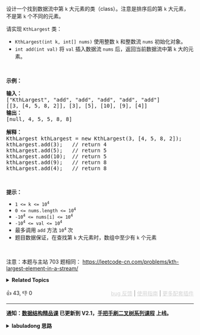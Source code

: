<p>设计一个找到数据流中第 <code>k</code> 大元素的类（class）。注意是排序后的第 <code>k</code> 大元素，不是第 <code>k</code> 个不同的元素。</p>

<p>请实现 <code>KthLargest</code>&nbsp;类：</p>

<ul> 
 <li><code>KthLargest(int k, int[] nums)</code> 使用整数 <code>k</code> 和整数流 <code>nums</code> 初始化对象。</li> 
 <li><code>int add(int val)</code> 将 <code>val</code> 插入数据流 <code>nums</code> 后，返回当前数据流中第 <code>k</code> 大的元素。</li> 
</ul>

<p>&nbsp;</p>

<p><strong>示例：</strong></p>

<pre>
<strong>输入：</strong>
["KthLargest", "add", "add", "add", "add", "add"]
[[3, [4, 5, 8, 2]], [3], [5], [10], [9], [4]]
<strong>输出：</strong>
[null, 4, 5, 5, 8, 8]

<strong>解释：</strong>
KthLargest kthLargest = new KthLargest(3, [4, 5, 8, 2]);
kthLargest.add(3);   // return 4
kthLargest.add(5);   // return 5
kthLargest.add(10);  // return 5
kthLargest.add(9);   // return 8
kthLargest.add(4);   // return 8
</pre>

<p>&nbsp;</p>

<p><strong>提示：</strong></p>

<ul> 
 <li><code>1 &lt;= k &lt;= 10<sup>4</sup></code></li> 
 <li><code>0 &lt;= nums.length &lt;= 10<sup>4</sup></code></li> 
 <li><code>-10<sup>4</sup> &lt;= nums[i] &lt;= 10<sup>4</sup></code></li> 
 <li><code>-10<sup>4</sup> &lt;= val &lt;= 10<sup>4</sup></code></li> 
 <li>最多调用 <code>add</code> 方法 <code>10<sup>4</sup></code> 次</li> 
 <li>题目数据保证，在查找第 <code>k</code> 大元素时，数组中至少有 <code>k</code> 个元素</li> 
</ul>

<p>&nbsp;</p>

<p>
 <meta charset="UTF-8" />注意：本题与主站 703&nbsp;题相同：&nbsp;<a href="https://leetcode-cn.com/problems/kth-largest-element-in-a-stream/">https://leetcode-cn.com/problems/kth-largest-element-in-a-stream/</a></p>

<details><summary><strong>Related Topics</strong></summary>树 | 设计 | 二叉搜索树 | 二叉树 | 数据流 | 堆（优先队列）</details><br>

<div>👍 43, 👎 0<span style='float: right;'><span style='color: gray;'><a href='https://github.com/labuladong/fucking-algorithm/discussions/939' target='_blank' style='color: lightgray;text-decoration: underline;'>bug 反馈</a> | <a href='https://labuladong.gitee.io/article/fname.html?fname=jb插件简介' target='_blank' style='color: lightgray;text-decoration: underline;'>使用指南</a> | <a href='https://labuladong.github.io/algo/images/others/%E5%85%A8%E5%AE%B6%E6%A1%B6.jpg' target='_blank' style='color: lightgray;text-decoration: underline;'>更多配套插件</a></span></span></div>

<div id="labuladong"><hr>

**通知：[数据结构精品课](https://aep.h5.xeknow.com/s/1XJHEO) 已更新到 V2.1，[手把手刷二叉树系列课程](https://aep.xet.tech/s/3YGcq3) 上线。**

<details><summary><strong>labuladong 思路</strong></summary>

## 基本思路

这道题和 [703. 数据流中的第 K 大元素](/problems/kth-largest-element-in-a-stream) 相同。

这题考察优先级队列的使用，可以先做下这道类似的题目 [215. 数组中的第 K 个最大元素](/problems/kth-largest-element-in-an-array)。

优先级队列的实现原理详见 [图文详解二叉堆，实现优先级队列](https://labuladong.github.io/article/fname.html?fname=二叉堆详解实现优先级队列)。

**标签：二叉堆，[数据结构](https://mp.weixin.qq.com/mp/appmsgalbum?__biz=MzAxODQxMDM0Mw==&action=getalbum&album_id=1318892385270808576)**

## 解法代码

提示：🟢 标记的是我写的解法代码，🤖 标记的是 chatGPT 翻译的多语言解法代码。如有错误，可以 [点这里](https://github.com/labuladong/fucking-algorithm/issues/1113) 反馈和修正。

<div class="tab-panel"><div class="tab-nav">
<button data-tab-item="cpp" class="tab-nav-button btn " data-tab-group="default" onclick="switchTab(this)">cpp🤖</button>

<button data-tab-item="python" class="tab-nav-button btn " data-tab-group="default" onclick="switchTab(this)">python🤖</button>

<button data-tab-item="java" class="tab-nav-button btn active" data-tab-group="default" onclick="switchTab(this)">java🟢</button>

<button data-tab-item="go" class="tab-nav-button btn " data-tab-group="default" onclick="switchTab(this)">go🤖</button>

<button data-tab-item="javascript" class="tab-nav-button btn " data-tab-group="default" onclick="switchTab(this)">javascript🤖</button>
</div><div class="tab-content">
<div data-tab-item="cpp" class="tab-item " data-tab-group="default"><div class="highlight">

```cpp
// 注意：cpp 代码由 chatGPT🤖 根据我的 java 代码翻译，旨在帮助不同背景的读者理解算法逻辑。
// 本代码已经通过力扣的测试用例，应该可直接成功提交。

class KthLargest {
private:
    int k;
    // 默认是小顶堆
    priority_queue<int, vector<int>, greater<int>> pq;
public:
    KthLargest(int k, vector<int>& nums) {
        // 将 nums 装入小顶堆，保留下前 k 大的元素
        for (int e : nums) {
            pq.push(e);
            if (pq.size() > k) {
                pq.pop();
            }
        }
        this->k = k;
    }

    int add(int val) {
        // 维护小顶堆只保留前 k 大的元素
        pq.push(val);
        if (pq.size() > k) {
            pq.pop();
        }
        // 堆顶就是第 k 大元素（即倒数第 k 小的元素）
        return pq.top();
    }
};
```

</div></div>

<div data-tab-item="python" class="tab-item " data-tab-group="default"><div class="highlight">

```python
# 注意：python 代码由 chatGPT🤖 根据我的 java 代码翻译，旨在帮助不同背景的读者理解算法逻辑。
# 本代码已经通过力扣的测试用例，应该可直接成功提交。

from queue import PriorityQueue

class KthLargest:
    def __init__(self, k: int, nums: List[int]):
        self.k = k
        # 默认是小顶堆
        self.pq = PriorityQueue()
        # 将 nums 装入小顶堆，保留下前 k 大的元素
        for e in nums:
            self.pq.put(e)
            if self.pq.qsize() > k:
                self.pq.get()

    def add(self, val: int) -> int:
        # 维护小顶堆只保留前 k 大的元素
        self.pq.put(val)
        if self.pq.qsize() > self.k:
            self.pq.get()
        # 堆顶就是第 k 大元素（即倒数第 k 小的元素）
        return self.pq.queue[0]
```

</div></div>

<div data-tab-item="java" class="tab-item active" data-tab-group="default"><div class="highlight">

```java
class KthLargest {

    private int k;
    // 默认是小顶堆
    private PriorityQueue<Integer> pq = new PriorityQueue<>();

    public KthLargest(int k, int[] nums) {
        // 将 nums 装入小顶堆，保留下前 k 大的元素
        for (int e : nums) {
            pq.offer(e);
            if (pq.size() > k) {
                pq.poll();
            }
        }
        this.k = k;
    }

    public int add(int val) {
        // 维护小顶堆只保留前 k 大的元素
        pq.offer(val);
        if (pq.size() > k) {
            pq.poll();
        }
        // 堆顶就是第 k 大元素（即倒数第 k 小的元素）
        return pq.peek();
    }
}
```

</div></div>

<div data-tab-item="go" class="tab-item " data-tab-group="default"><div class="highlight">

```go
// 注意：go 代码由 chatGPT🤖 根据我的 java 代码翻译，旨在帮助不同背景的读者理解算法逻辑。
// 本代码还未经过力扣测试，仅供参考，如有疑惑，可以参照我写的 java 代码对比查看。

import (
	"container/heap"
)

// KthLargest 是一个数据结构，它维护了一个保留前 k 大元素的小顶堆
type KthLargest struct {
	k  int
	pq PriorityQueue
}

// Constructor 是 KthLargest 的构造函数
func Constructor(k int, nums []int) KthLargest {
	pq := make(PriorityQueue, 0, k)
	for _, e := range nums {
		pq.offer(e)
		if pq.Len() > k {
			pq.poll()
		}
	}
	return KthLargest{
		k:  k,
		pq: pq,
	}
}

// add 方法将一个元素添加到小顶堆中，并返回第 k 大元素
func (kl *KthLargest) add(val int) int {
	kl.pq.offer(val)
	if kl.pq.Len() > kl.k {
		kl.pq.poll()
	}
	// 堆顶就是第 k 大元素（即倒数第 k 小的元素）
	return kl.pq.peek()
}

// PriorityQueue 是一个带有 Peek 方法的小顶堆
type PriorityQueue []int

// Len 返回小顶堆中的元素数量
func (pq PriorityQueue) Len() int {
	return len(pq)
}

// Less 定义了小顶堆的排序规则
func (pq PriorityQueue) Less(i, j int) bool {
	return pq[i] < pq[j]
}

// Swap 交换小顶堆中的两个元素的位置
func (pq PriorityQueue) Swap(i, j int) {
	pq[i], pq[j] = pq[j], pq[i]
}

// Push 向小顶堆中添加一个元素
func (pq *PriorityQueue) Push(x interface{}) {
	item := x.(int)
	*pq = append(*pq, item)
}

// Pop 从小顶堆中弹出最小的元素
func (pq *PriorityQueue) Pop() interface{} {
	old := *pq
	n := len(old)
	item := old[n-1]
	*pq = old[:n-1]
	return item
}

// Peek 返回小顶堆中的最小元素
func (pq PriorityQueue) Peek() int {
	return pq[0]
}
```

</div></div>

<div data-tab-item="javascript" class="tab-item " data-tab-group="default"><div class="highlight">

```javascript
// 注意：javascript 代码由 chatGPT🤖 根据我的 java 代码翻译，旨在帮助不同背景的读者理解算法逻辑。
// 本代码已经通过力扣的测试用例，应该可直接成功提交。

var KthLargest = function(k, nums) {
    this.k = k;
    // 默认是小顶堆
    this.pq = new PriorityQueue();
    // 将 nums 装入小顶堆，保留下前 k 大的元素
    for (let e of nums) {
        this.pq.offer(e);
        if (this.pq.size() > k) {
            this.pq.poll();
        }
    }
};

KthLargest.prototype.add = function(val) {
    // 维护小顶堆只保留前 k 大的元素
    this.pq.offer(val);
    if (this.pq.size() > this.k) {
        this.pq.poll();
    }
    // 堆顶就是第 k 大元素（即倒数第 k 小的元素）
    return this.pq.peek();
};

// PriorityQueue implementation
var PriorityQueue = function() {
    this.data = [];
};

PriorityQueue.prototype.offer = function(val) {
    this.data.push(val);
    this.bubbleUp(this.data.length - 1);
};

PriorityQueue.prototype.poll = function() {
    const last = this.data.pop();
    const result = this.data[0];
    if (this.data.length > 0) {
        this.data[0] = last;
        this.bubbleDown(0);
    }
    return result;
};

PriorityQueue.prototype.peek = function() {
    return this.data[0];
};

PriorityQueue.prototype.size = function() {
    return this.data.length;
};

PriorityQueue.prototype.bubbleUp = function(pos) {
    while (pos > 0) {
        const parent = Math.floor((pos - 1) / 2);
        if (this.data[parent] > this.data[pos]) {
            this.swap(parent, pos);
            pos = parent;
        } else {
            break;
        }
    }
};

PriorityQueue.prototype.bubbleDown = function(pos) {
    while (pos * 2 + 1 < this.data.length) {
        let minChild = pos * 2 + 1;
        if (pos * 2 + 2 < this.data.length && this.data[pos * 2 + 2] < this.data[minChild]) {
            minChild = pos * 2 + 2;
        }
        if (this.data[minChild] < this.data[pos]) {
            this.swap(minChild, pos);
            pos = minChild;
        } else {
            break;
        }
    }
};

PriorityQueue.prototype.swap = function(i, j) {
    const temp = this.data[i];
    this.data[i] = this.data[j];
    this.data[j] = temp;
};
```

</div></div>
</div></div>

**类似题目**：
  - [剑指 Offer II 059. 数据流的第 K 大数值 🟢](/problems/jBjn9C)

</details>
</div>



